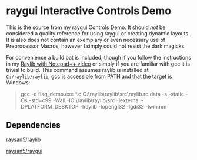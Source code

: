 # raygui Interactive Controls Demo

This is the source from my raygui Controls Demo. It should *not* be considered a quality reference for using raygui or creating dynamic layouts. It is also does not contain an exemplary or even necessary use of Preprocessor Macros, however I simply could not resist the dark magicks.

For convenience a build.bat is included, though if you follow the instructions in my [Raylib with Notepad++ video](https://youtu.be/gj6OXFWYKTA) or simply if you are familiar with gcc it is trivial to build. This command assumes raylib is installed at `C:/raylib/raylib`, gcc is accessible from PATH and that the target is Windows:

>gcc -o flag_demo.exe *.c C:\raylib\raylib\src\raylib.rc.data -s -static -Os -std=c99 -Wall -IC:\raylib\raylib\src -Iexternal -DPLATFORM_DESKTOP -lraylib -lopengl32 -lgdi32 -lwinmm

## Dependencies

[raysan5/raylib](https://github.com/raysan5/raylib)

[raysan5/raygui](https://github.com/raysan5/raygui)